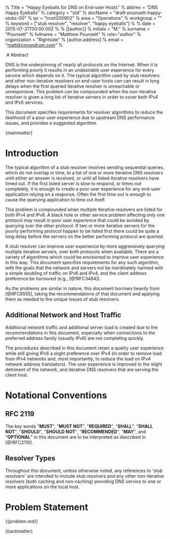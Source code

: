 % Title = "Happy Eyeballs for DNS on End-user Hosts"
% abbrev = "DNS Happy Eyeballs"
% category = "std"
% docName = "draft-pounsett-happy-stubs-00"
% ipr = "trust200902"
% area = "Operations"
% workgroup = ""
% keyword = ["stub resolver", "resolver", "happy eyeballs"]
%
% date = 2015-07-21T00:00:00Z
% 
% [[author]]
% initials = "M."
% surname = "Pounsett"
% fullname = "Matthew Pounsett"
% role="author"
% organization = "Rightside"
% 	[author.address]
%	email = "matt@conundrum.com"
%

.# Abstract

DNS is the underpinning of nearly all protocols on the Internet.  When it is
performing poorly it results in an undesirable user experience for every
service which depends on it.  The typical algorithm used by stub resolvers and
other non-iterative resolvers on end-user hosts can can result in long delays
when the first queried iterative resolver is unreachable or unresponsive.
This problem can be compounded when the non-iterative resolver is given a long
list of iterative servers in order to cover both IPv4 and IPv6 services.

This document specifies requirements for resolver algorithms to reduce the
likelihood of a poor user experience due to upstream DNS performance issues,
and provides a suggested algorithm.

{mainmatter}

# Introduction

The typical algorithm of a stub resolver involves sending sequential queries,
which do not overlap in time, to a list of one or more iterative DNS
resolvers until either an answer is received, or until all listed iterative
resolvers have timed out.  If the first listed server is slow to respond, or
times out completely, it is enough to create a poor user experience for any
end-user application relying on a response.  Often the first time out is
enough to cause the querying application to time out itself.

This problem is compounded when multiple iterative resolvers are listed for
both IPv4 and IPv6.  A black hole or other service problem affecting only one
protocol may result in poor user experience that could be avoided by querying
over the other protocol.  If two or more iterative servers for the poorly
performing protocol happen to be listed first there could be quite a long
delay before the servers on the better performing protocol are queried.

A stub resolver can improve user experience by more aggressively querying
multiple iterative servers, over both protocols when available.  There are a
variety of algorithms which could be envisioned to improve user experience in
this way.  This document specifies requirements for any such algorithm, with
the goals that the network and servers not be inordinately harmed with a
simple doubling of traffic on IPv6 and IPv4, and the client address preference
be honoured (e.g., [@!RFC3484]).

As the problems are similar in nature, this document borrows heavily from
[@RFC6555], taking the recommendations of that document and applying them as
needed to the unique issues of stub resolvers.

## Additional Network and Host Traffic

Additional network traffic and additional server load is created due to the
recommendations in this document, especially when connections to the preferred
address family (usually IPv6) are not completing quickly.

The procedures described in this document retain a quality user experience
while still giving IPv6 a slight preference over IPv4 (in order to remove load
from IPv4 networks and, most importantly, to reduce the load on IPv4 network
address translators).  The user experience is improved to the slight detriment
of the network, and iterative DNS resolvers that are serving the client host.

# Notational Conventions

## RFC 2119

The key words "**MUST**", "**MUST NOT**", "**REQUIRED**", "**SHALL**",
"**SHALL NOT**", "**SHOULD**", "**SHOULD NOT**", "**RECOMMENDED**", "**MAY**",
and "**OPTIONAL**" in this document are to be interpreted as described in
[@!RFC2119].

## Resolver Types

Throughout this document, unless otherwise noted, any references to 'stub
resolvers' are intended to include stub resolvers and any other non-iterative
resolvers (both caching and non-caching) providing DNS service to one or more
applications on the local host.

# Problem Statement
{{problem.md}}

{backmatter}


